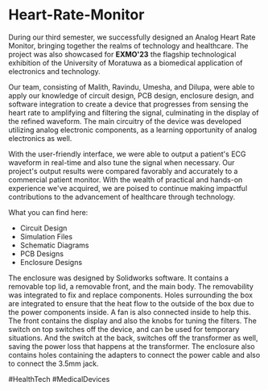 # Heart-Rate-Monitor

During our third semester, we successfully designed an Analog Heart Rate Monitor, bringing together the realms of technology and healthcare. The project was also showcased for **EXMO'23** the flagship technological exhibition of the University of Moratuwa as a biomedical application of electronics and technology. 

Our team, consisting of Malith, Ravindu, Umesha, and Dilupa, were able to apply our knowledge of circuit design, PCB design, enclosure design, and software integration to create a device that progresses from sensing the heart rate to amplifying and filtering the signal, culminating in the display of the refined waveform. The main circuitry of the device was developed utilizing analog electronic components, as a learning opportunity of analog electronics as well. 

With the user-friendly interface, we were able to output a patient's ECG waveform in real-time and also tune the signal when necessary. Our project's output results were compared favorably and accurately to a commercial patient monitor. With the wealth of practical and hands-on experience we've acquired, we are poised to continue making impactful contributions to the advancement of healthcare through technology.

What you can find here:

- Circuit Design
- Simulation Files
- Schematic Diagrams
- PCB Designs
- Enclosure Designs

The enclosure was designed by Solidworks software. It contains a removable top lid, a removable front, and the main body. The removability was integrated to fix and replace components. Holes surrounding the box are integrated to ensure that the heat flow to the outside of the box due to the power components inside. A fan is also connected inside to help this. The front contains the display and also the knobs for tuning the filters. The switch on top switches off the device, and can be used for temporary situations. And the switch at the back, switches off the transformer as well, saving
the power loss that happens at the transformer. The enclosure also contains holes containing the adapters to connect the power cable and also to
connect the 3.5mm jack.

 #HealthTech #MedicalDevices
